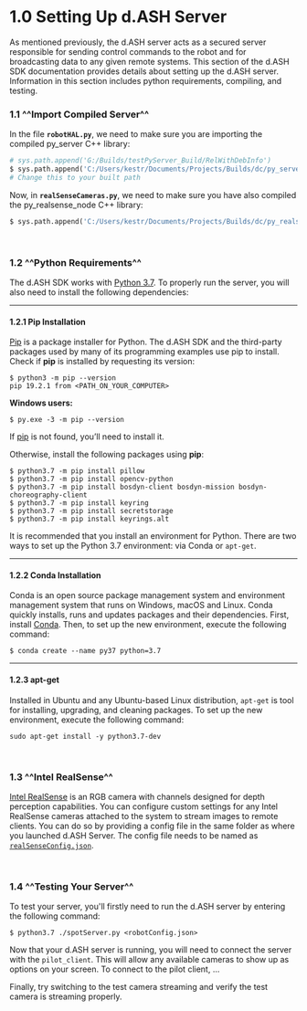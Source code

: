 # 1.0 Setting Up d.ASH Server

As mentioned previously, the d.ASH server acts as a secured server responsible for sending control commands to the robot and for broadcasting data to any given remote systems. This section of the d.ASH SDK documentation provides details about setting up the d.ASH server. Information in this section includes python requirements, compiling, and testing.

### 1.1 ^^Import Compiled Server^^
In the file **`robotHAL.py`**, we need to make sure you are importing the compiled py_server C++ library:

``` python
# sys.path.append('G:/Builds/testPyServer_Build/RelWithDebInfo')
$ sys.path.append('C:/Users/kestr/Documents/Projects/Builds/dc/py_server_build/RelWithDebInfo') 
# Change this to your built path
```

Now, in **`realSenseCameras.py`**, we need to make sure you have also compiled the py_realsense_node C++ library:

``` python
$ sys.path.append('C:/Users/kestr/Documents/Projects/Builds/dc/py_realsense_node_build/RelWithDebInfo') # Change this to your built path
```
<p>&nbsp;</p>

### 1.2 ^^Python Requirements^^

The d.ASH SDK works with [Python 3.7](https://www.python.org/downloads/release/python-370/). To properly run the server, you will also need to install the following dependencies:

---

#### 1.2.1 Pip Installation
[Pip](https://pip.pypa.io/en/stable/installing/) is a package installer for Python. The d.ASH SDK and the third-party packages used by many of its programming examples use pip to install. 
Check if **pip** is installed by requesting its version:
``` python3
$ python3 -m pip --version
pip 19.2.1 from <PATH_ON_YOUR_COMPUTER>
```
**Windows users:**
``` python3
$ py.exe -3 -m pip --version
```

If [pip](https://pip.pypa.io/en/stable/) is not found, you’ll need to install it. 

Otherwise, install the following packages using **pip**:

``` python3
$ python3.7 -m pip install pillow
$ python3.7 -m pip install opencv-python
$ python3.7 -m pip install bosdyn-client bosdyn-mission bosdyn-choreography-client
$ python3.7 -m pip install keyring
$ python3.7 -m pip install secretstorage
$ python3.7 -m pip install keyrings.alt
```

It is recommended that you install an environment for Python. There are two ways to set up the Python 3.7 environment: via Conda or `apt-get`. 

---

#### 1.2.2 Conda Installation
Conda is an open source package management system and environment management system that runs on Windows, macOS and Linux. Conda quickly installs, runs and updates packages and their dependencies. First, install [Conda](https://conda.io/projects/conda/en/latest/user-guide/install/index.html#regular-installation). Then, to set up the new environment, execute the following command: 
```
$ conda create --name py37 python=3.7
```
---

#### 1.2.3 apt-get
Installed in Ubuntu and any Ubuntu-based Linux distribution, `apt-get` is tool for installing, upgrading, and cleaning packages. To set up the new environment, execute the following command:
```
sudo apt-get install -y python3.7-dev
```
<p>&nbsp;</p>

### 1.3 ^^Intel RealSense^^

[Intel RealSense](https://www.intelrealsense.com/) is an RGB camera with channels designed for depth perception capabilities. You can configure custom settings for any Intel RealSense cameras attached to the system to stream images to remote clients. You can do so by providing a config file in the same folder as where you launched d.ASH Server. The config file needs to be named as [`realSenseConfig.json`](/sdk-config/realsense). 
<p>&nbsp;</p>

### 1.4 ^^Testing Your Server^^

To test your server, you'll firstly need to run the d.ASH server by entering the following command: 
``` python3
$ python3.7 ./spotServer.py <robotConfig.json>
```

Now that your d.ASH server is running, you will need to connect the server with the `pilot_client`. This will allow any available cameras to show up as options on your screen. To connect to the pilot client, ...

Finally, try switching to the test camera streaming and verify the test camera is streaming properly.
